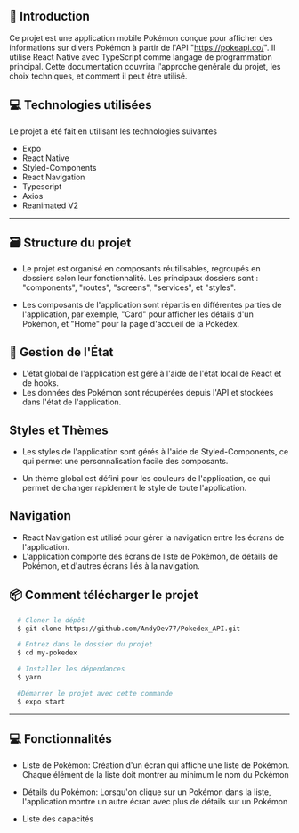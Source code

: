 ## 📕 Introduction

Ce projet est une application mobile Pokémon conçue pour afficher des informations sur divers Pokémon à partir de l'API "https://pokeapi.co/". Il utilise React Native avec TypeScript comme langage de programmation principal. Cette documentation couvrira l'approche générale du projet, les choix techniques, et comment il peut être utilisé.

## 💻 Technologies utilisées

Le projet a été fait en utilisant les technologies suivantes

- Expo
- React Native
- Styled-Components
- React Navigation
- Typescript
- Axios
- Reanimated V2

---

## 🗃 Structure du projet

- Le projet est organisé en composants réutilisables, regroupés en dossiers selon leur fonctionnalité. Les principaux dossiers sont : "components", "routes", "screens", "services", et "styles".

- Les composants de l'application sont répartis en différentes parties de l'application, par exemple, "Card" pour afficher les détails d'un Pokémon, et "Home" pour la page d'accueil de la Pokédex.

## 📂 Gestion de l'État

- L'état global de l'application est géré à l'aide de l'état local de React et de hooks.
- Les données des Pokémon sont récupérées depuis l'API et stockées dans l'état de l'application.

## Styles et Thèmes

- Les styles de l'application sont gérés à l'aide de Styled-Components, ce qui permet une personnalisation facile des composants.

- Un thème global est défini pour les couleurs de l'application, ce qui permet de changer rapidement le style de toute l'application.

## Navigation

- React Navigation est utilisé pour gérer la navigation entre les écrans de l'application.
- L'application comporte des écrans de liste de Pokémon, de détails de Pokémon, et d'autres écrans liés à la navigation.

## 📦 Comment télécharger le projet

```bash
  # Cloner le dépôt
  $ git clone https://github.com/AndyDev77/Pokedex_API.git

  # Entrez dans le dossier du projet
  $ cd my-pokedex

  # Installer les dépendances
  $ yarn

  #Démarrer le projet avec cette commande
  $ expo start


```

---

## 💻 Fonctionnalités

- Liste de Pokémon: Création d'un écran qui affiche une liste de Pokémon. Chaque élément de la liste
  doit montrer au minimum le nom du Pokémon

- Détails du Pokémon: Lorsqu'on clique sur un Pokémon dans la liste, l'application montre un
  autre écran avec plus de détails sur un Pokémon

- Liste des capacités

